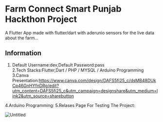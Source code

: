 # Farm Connect Smart Punjab Hackthon Project

A Flutter App made with flutter/dart with aderunio sensors for the live data about the farm...


## Information
1. Default Username:dev,Default Password:pass <br>
2.Tech Stacks:Flutter,Dart / PHP / MYSQL / Arduino Programming<br>
3.Canva Presentation:https://www.canva.com/design/DAFS5fi25_c/dsMB48DUkCp46GnHYfnDRg/edit?utm_content=DAFS5fi25_c&utm_campaign=designshare&utm_medium=link2&utm_source=sharebutton<br>

4.Arduino Programming: 
5.Relases Page For Testing The Project:



![Untitled](https://user-images.githubusercontent.com/65810521/203880905-f445639b-daf6-4a22-a351-7fe795e36d01.png)

